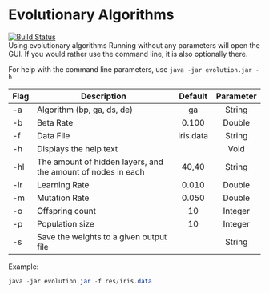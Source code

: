# Evolutionary Algorithms

[![Build Status](https://travis-ci.org/Penchant/EvolutionaryAlgorithms.svg?branch=master)](https://travis-ci.org/Penchant/EvolutionaryAlgorithms)  
Using evolutionary algorithms
Running without any parameters will open the GUI.  If you would rather use the command line, it is also optionally there.

For help with the command line parameters, use `java -jar evolution.jar -h`


| Flag   | Description                                                  | Default   | Parameter |
|--------|--------------------------------------------------------------|:---------:|:---------:|
| -a     | Algorithm (bp, ga, ds, de)                                   | ga        | String    |
| -b     | Beta Rate                                                    | 0.100     | Double    |
| -f     | Data File                                                    | iris.data | String    |
| -h     | Displays the help text                                       |           | Void      |
| -hl    | The amount of hidden layers, and the amount of nodes in each | 40,40     | String    |
| -lr    | Learning Rate                                                | 0.010     | Double    |
| -m     | Mutation Rate                                                | 0.050     | Double    |
| -o     | Offspring count                                              | 10        | Integer   |
| -p     | Population size                                              | 10        | Integer   |
| -s     | Save the weights to a given output file                      |           | String    |

Example:
```java
java -jar evolution.jar -f res/iris.data
```
